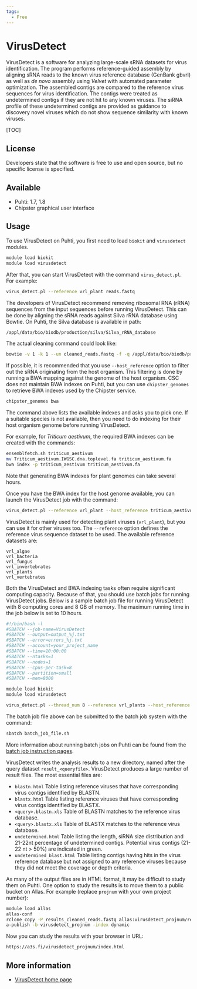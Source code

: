 ```yaml
---
tags:
  - Free
---
```


# VirusDetect

VirusDetect is a software for analyzing large-scale sRNA datasets for
virus identification. The program performs reference-guided assembly by
aligning sRNA reads to the known virus reference database (GenBank
gbvrl) as well as *de novo* assembly using _Velvet_ with automated
parameter optimization. The assembled contigs are compared to the
reference virus sequences for virus identification. The contigs were
treated as undetermined contigs if they are not hit to any known
viruses. The siRNA profile of these undetermined contigs are provided as
guidance to discovery novel viruses which do not show sequence
similarity with known viruses.

[TOC]

## License

Developers state that the software is free to use and open source, but no specific
license is specified.

## Available

* Puhti: 1.7, 1.8
* Chipster graphical user interface

## Usage

To use VirusDetect on Puhti, you first need to load `biokit` and `virusdetect` modules.

```bash
module load biokit
module load virusdetect
```

After that, you can start VirusDetect with the command `virus_detect.pl`.
For example:

```bash
virus_detect.pl --reference vrl_plant reads.fastq
```

The developers of VirusDetect recommend removing ribosomal RNA (rRNA)
sequences from the input sequences before running VirusDetect. This can
be done by aligning the sRNA reads against Silva rRNA database using
Bowtie. On Puhti, the Silva database is available in path:

```bash
/appl/data/bio/biodb/production/silva/Silva_rRNA_database
```

The actual cleaning command could look like:

```bash
bowtie -v 1 -k 1 --un cleaned_reads.fastq -f -q /appl/data/bio/biodb/production/silva/Silva_rRNA_database reads.fastq sRNA_rRNA_match
```

If possible, it is recommended that you use `--host_reference` option
to filter out the sRNA originating from the host organism. This
filtering is done by running a BWA mapping against the genome of the
host organism. CSC does not maintain BWA indexes on Puhti,
but you can use `chipster_genomes` to retrieve BWA indexes used by the 
Chipster service.

```bash
chipster_genomes bwa
```

The command above lists the available indexes and asks you to pick one.
If a suitable species is not available, then you need to do indexing for their host
organism genome before running VirusDetect.

For example, for _Triticum aestivum_, the required BWA indexes can be
created with the commands:

```bash
ensemblfetch.sh triticum_aestivum
mv Triticum_aestivum.IWGSC.dna.toplevel.fa triticum_aestivum.fa
bwa index -p triticum_aestivum triticum_aestivum.fa
```

Note that generating BWA indexes for plant genomes can take several hours.

Once you have the BWA index for the host genome available, you can launch the VirusDetect job with the command:

```bash
virus_detect.pl --reference vrl_plant --host_reference triticum_aestivum.fa cleaned_reads.fastq
```

VirusDetect is mainly used for detecting plant viruses (`vrl_plant`), but you can use it for other viruses too. The `--reference` option defines the
reference virus sequence dataset to be used. The available reference datasets are:

```text
vrl_algae
vrl_bacteria
vrl_fungus
vrl_invertebrates
vrl_plants
vrl_vertebrates
```

Both the VirusDetect and BWA indexing tasks often require significant
computing capacity. Because of that, you should use batch jobs for 
running VirusDetect jobs. Below is a
sample batch job file for running VirusDetect with 8 computing cores
and 8 GB of memory. The maximum running time in the job below is set to
10 hours.
 
```bash
#!/bin/bash -l
#SBATCH --job-name=VirusDetect
#SBATCH --output=output_%j.txt
#SBATCH --error=errors_%j.txt
#SBATCH --account=your_project_name
#SBATCH --time=10:00:00
#SBATCH --ntasks=1
#SBATCH --nodes=1
#SBATCH --cpus-per-task=8
#SBATCH --partition=small
#SBATCH --mem=8000

module load biokit
module load virusdetect

virus_detect.pl --thread_num 8 --reference vrl_plants --host_reference triticum_aestivum.fa reads_123.fastq
```

The batch job file above can be submitted to the batch job system with the
command:

```bash
sbatch batch_job_file.sh
```

More information about running batch jobs on Puhti can be found from the
[batch job instruction pages](../computing/running/getting-started.md).

VirusDetect writes the analysis results to a new directory, named after the query dataset `result_<queryfile>`. VirusDetect produces a large number of result files. The most essential files are:

* `blastn.html` Table listing reference viruses that have corresponding virus contigs identified by BLASTN.
* `blastx.html` Table listing reference viruses that have corresponding virus contigs identified by BLASTX. 
* `<query>.blastn.xls` Table of BLASTN matches to the reference virus database.
* `<query>.blastx.xls` Table of BLASTX matches to the reference virus database.
* `undetermined.html` Table listing the length, siRNA size distribution and 21-22nt percentage of undetermined contigs. Potential virus contigs (21-22 nt > 50%) are indicated in green.
* `undetermined_blast.html` Table listing contigs having hits in the virus reference database but not assigned to any reference viruses because they did not meet the coverage or depth criteria.

As many of the output files are in HTML format, it may be difficult to study them on Puhti.
One option to study the results is to move them to a public bucket on Allas. For example
(replace `projnum` with your own project number):

```bash
module load allas
allas-conf
rclone copy -P results_cleaned_reads.fastq allas:virusdetect_projnum/results_cleaned_reads.fastq/
a-publish -b virusdetect_projnum -index dynamic
```

Now you can study the results with your browser in URL:

```bash
https://a3s.fi/virusdetect_projnum/index.html
```

## More information

* [VirusDetect home page](http://virusdetect.feilab.net/cgi-bin/virusdetect/index.cgi)

